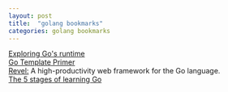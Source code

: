 ```yaml
---
layout: post
title:  "golang bookmarks"
categories: golang bookmarks
---
```

[Exploring Go's runtime](http://blog.matttproud.com/2015/02/exploring-gos-runtime-how-process.html)  
[Go Template Primer](http://gohugo.io/templates/go-templates)  
[Revel:](http://revel.github.io/) A high-productivity web framework for the Go language.  
[The 5 stages of learning Go ](https://sourcegraph.com/blog/live/gopherconindia/112025389257)  
